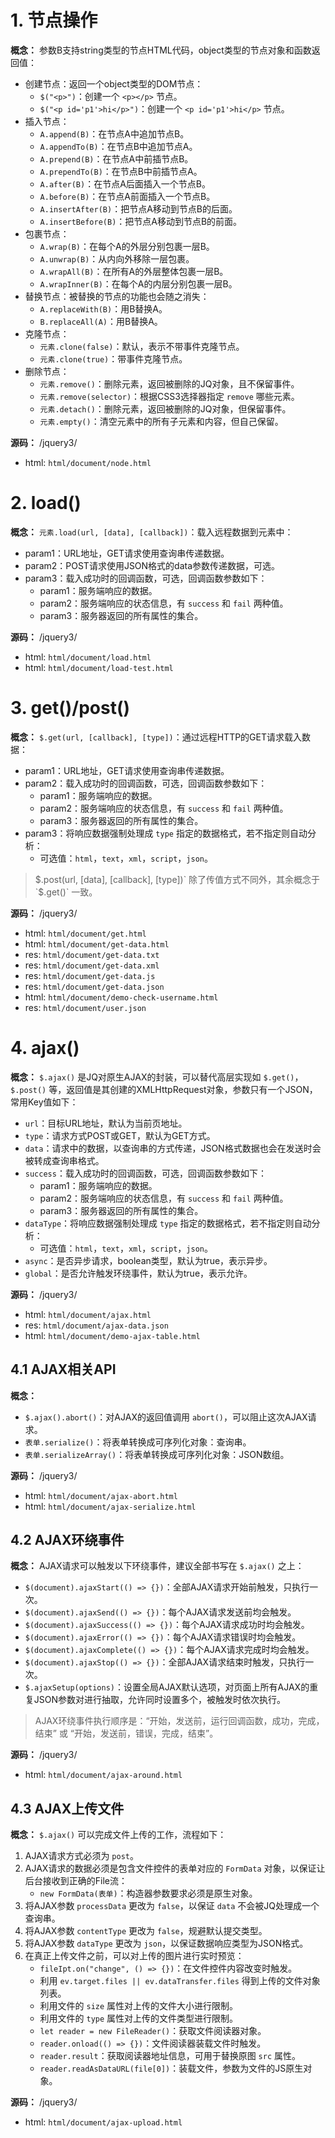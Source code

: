 # 1. 节点操作		

**概念：** 参数B支持string类型的节点HTML代码，object类型的节点对象和函数返回值：
- 创建节点：返回一个object类型的DOM节点：
    - `$("<p>")`：创建一个 `<p></p>` 节点。
    - `$("<p id='p1'>hi</p>")`：创建一个 `<p id='p1'>hi</p>` 节点。
- 插入节点：
    - `A.append(B)`：在节点A中追加节点B。
    - `A.appendTo(B)`：在节点B中追加节点A。
    - `A.prepend(B)`：在节点A中前插节点B。
    - `A.prependTo(B)`：在节点B中前插节点A。
    - `A.after(B)`：在节点A后面插入一个节点B。
    - `A.before(B)`：在节点A前面插入一个节点B。
    - `A.insertAfter(B)`：把节点A移动到节点B的后面。
    - `A.insertBefore(B)`：把节点A移动到节点B的前面。
- 包裹节点：
    - `A.wrap(B)`：在每个A的外层分别包裹一层B。
    - `A.unwrap(B)`：从内向外移除一层包裹。
    - `A.wrapAll(B)`：在所有A的外层整体包裹一层B。
    - `A.wrapInner(B)`：在每个A的内层分别包裹一层B。
- 替换节点：被替换的节点的功能也会随之消失：
    - `A.replaceWith(B)`：用B替换A。
    - `B.replaceAll(A)`：用B替换A。
- 克隆节点：
    - `元素.clone(false)`：默认，表示不带事件克隆节点。
    - `元素.clone(true)`：带事件克隆节点。
- 删除节点：
    - `元素.remove()`：删除元素，返回被删除的JQ对象，且不保留事件。
    - `元素.remove(selector)`：根据CSS3选择器指定 `remove` 哪些元素。
    - `元素.detach()`：删除元素，返回被删除的JQ对象，但保留事件。
    - `元素.empty()`：清空元素中的所有子元素和内容，但自己保留。

**源码：** /jquery3/
- html: `html/document/node.html`

# 2. load()

**概念：** `元素.load(url, [data], [callback])`：载入远程数据到元素中：
- param1：URL地址，GET请求使用查询串传递数据。
- param2：POST请求使用JSON格式的data参数传递数据，可选。
- param3：载入成功时的回调函数，可选，回调函数参数如下：
    - param1：服务端响应的数据。
    - param2：服务端响应的状态信息，有 `success` 和 `fail` 两种值。
    - param3：服务器返回的所有属性的集合。

**源码：** /jquery3/
- html: `html/document/load.html`
- html: `html/document/load-test.html`

# 3. get()/post()

**概念：** `$.get(url, [callback], [type])`：通过远程HTTP的GET请求载入数据：
- param1：URL地址，GET请求使用查询串传递数据。
- param2：载入成功时的回调函数，可选，回调函数参数如下：
    - param1：服务端响应的数据。
    - param2：服务端响应的状态信息，有 `success` 和 `fail` 两种值。
    - param3：服务器返回的所有属性的集合。
- param3：将响应数据强制处理成 `type` 指定的数据格式，若不指定则自动分析：
    - 可选值：`html`，`text`，`xml`，`script`，`json`。

> $.post(url, [data], [callback], [type])` 除了传值方式不同外，其余概念于 `$.get()` 一致。

**源码：** /jquery3/
- html: `html/document/get.html`
- html: `html/document/get-data.html`
- res: `html/document/get-data.txt`
- res: `html/document/get-data.xml`
- res: `html/document/get-data.js`
- res: `html/document/get-data.json`
- html: `html/document/demo-check-username.html`
- res: `html/document/user.json`

# 4. ajax()

**概念：** `$.ajax()` 是JQ对原生AJAX的封装，可以替代高层实现如 `$.get()`，`$.post()` 等，返回值是其创建的XMLHttpRequest对象，参数只有一个JSON，常用Key值如下：
- `url`：目标URL地址，默认为当前页地址。
- `type`：请求方式POST或GET，默认为GET方式。
- `data`：请求中的数据，以查询串的方式传递，JSON格式数据也会在发送时会被转成查询串格式。
- `success`：载入成功时的回调函数，可选，回调函数参数如下：
    - param1：服务端响应的数据。
    - param2：服务端响应的状态信息，有 `success` 和 `fail` 两种值。
    - param3：服务器返回的所有属性的集合。
- `dataType`：将响应数据强制处理成 `type` 指定的数据格式，若不指定则自动分析：
    - 可选值：`html`，`text`，`xml`，`script`，`json`。
- `async`：是否异步请求，boolean类型，默认为true，表示异步。
- `global`：是否允许触发环绕事件，默认为true，表示允许。

**源码：** /jquery3/
- html: `html/document/ajax.html`
- res: `html/document/ajax-data.json`
- html: `html/document/demo-ajax-table.html`

## 4.1 AJAX相关API

**概念：** 
- `$.ajax().abort()`：对AJAX的返回值调用 `abort()`，可以阻止这次AJAX请求。
- `表单.serialize()`：将表单转换成可序列化对象：查询串。
- `表单.serializeArray()`：将表单转换成可序列化对象：JSON数组。

**源码：** /jquery3/
- html: `html/document/ajax-abort.html`
- html: `html/document/ajax-serialize.html`

## 4.2 AJAX环绕事件

**概念：** AJAX请求可以触发以下环绕事件，建议全部书写在 `$.ajax()` 之上：
- `$(document).ajaxStart(() => {})`：全部AJAX请求开始前触发，只执行一次。
- `$(document).ajaxSend(() => {})`：每个AJAX请求发送前均会触发。
- `$(document).ajaxSuccess(() => {})`：每个AJAX请求成功时均会触发。
- `$(document).ajaxError(() => {})`：每个AJAX请求错误时均会触发。
- `$(document).ajaxComplete(() => {})`：每个AJAX请求完成时均会触发。
- `$(document).ajaxStop(() => {})`：全部AJAX请求结束时触发，只执行一次。
- `$.ajaxSetup(options)`：设置全局AJAX默认选项，对页面上所有AJAX的重复JSON参数对进行抽取，允许同时设置多个，被触发时依次执行。

> AJAX环绕事件执行顺序是：“开始，发送前，运行回调函数，成功，完成，结束” 或 “开始，发送前，错误，完成，结束”。

**源码：** /jquery3/
- html: `html/document/ajax-around.html`

## 4.3 AJAX上传文件

**概念：** `$.ajax()` 可以完成文件上传的工作，流程如下：
1. AJAX请求方式必须为 `post`。
2. AJAX请求的数据必须是包含文件控件的表单对应的 `FormData` 对象，以保证让后台接收到正确的File流：
    - `new FormData(表单)`：构造器参数要求必须是原生对象。
3. 将AJAX参数 `processData` 更改为 `false`，以保证 `data` 不会被JQ处理成一个查询串。
4. 将AJAX参数 `contentType` 更改为 `false`，规避默认提交类型。
5. 将AJAX参数 `dataType` 更改为 `json`，以保证数据响应类型为JSON格式。
6. 在真正上传文件之前，可以对上传的图片进行实时预览：
    - `fileIpt.on("change", () => {})`：在文件控件内容改变时触发。
    - 利用 `ev.target.files || ev.dataTransfer.files` 得到上传的文件对象列表。
    - 利用文件的 `size` 属性对上传的文件大小进行限制。
    - 利用文件的 `type` 属性对上传的文件类型进行限制。
    - `let reader = new FileReader()`：获取文件阅读器对象。
    - `reader.onload(() => {})`：文件阅读器装载文件时触发。
    - `reader.result`：获取阅读器地址信息，可用于替换原图 `src` 属性。
    - `reader.readAsDataURL(file[0])`：装载文件，参数为文件的JS原生对象。

**源码：** /jquery3/
- html: `html/document/ajax-upload.html`
